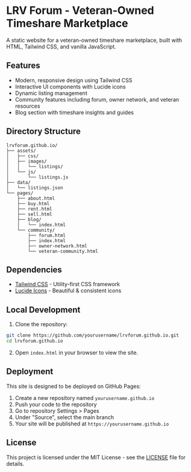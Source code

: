 # LRV Forum - Veteran-Owned Timeshare Marketplace

A static website for a veteran-owned timeshare marketplace, built with HTML, Tailwind CSS, and vanilla JavaScript.

## Features

- Modern, responsive design using Tailwind CSS
- Interactive UI components with Lucide icons
- Dynamic listing management
- Community features including forum, owner network, and veteran resources
- Blog section with timeshare insights and guides

## Directory Structure

```
lrvforum.github.io/
├── assets/
│   ├── css/
│   ├── images/
│   │   └── listings/
│   └── js/
│       └── listings.js
├── data/
│   └── listings.json
└── pages/
    ├── about.html
    ├── buy.html
    ├── rent.html
    ├── sell.html
    ├── blog/
    │   └── index.html
    └── community/
        ├── forum.html
        ├── index.html
        ├── owner-network.html
        └── veteran-community.html
```

## Dependencies

- [Tailwind CSS](https://tailwindcss.com/) - Utility-first CSS framework
- [Lucide Icons](https://lucide.dev/) - Beautiful & consistent icons

## Local Development

1. Clone the repository:
```bash
git clone https://github.com/yourusername/lrvforum.github.io.git
cd lrvforum.github.io
```

2. Open `index.html` in your browser to view the site.

## Deployment

This site is designed to be deployed on GitHub Pages:

1. Create a new repository named `yourusername.github.io`
2. Push your code to the repository
3. Go to repository Settings > Pages
4. Under "Source", select the main branch
5. Your site will be published at `https://yourusername.github.io`

## License

This project is licensed under the MIT License - see the [LICENSE](LICENSE) file for details.
